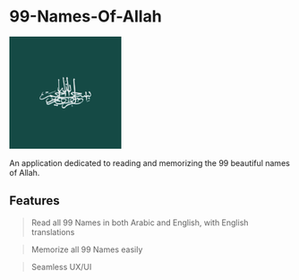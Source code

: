 # 99-Names-Of-Allah

<img src="https://github.com/farzana-moury/99-Names-Of-Allah/blob/main/app_icon.png" width="200">

An application dedicated to reading and memorizing the 99 beautiful names of Allah.

## Features

> Read all 99 Names in both Arabic and English, with English translations

> Memorize all 99 Names easily

> Seamless UX/UI
